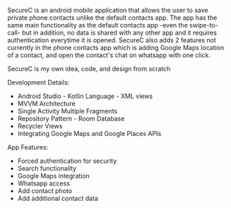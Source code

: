 SecureC is an android mobile application that allows the user to save private phone contacts unlike the default contacts app.
The app has the same main functionality as the default contacts app -even the swipe-to-call- but in addition, no data is shared with any other app and it requires authentication everytime it is opened.
SecureC also adds 2 features not currently in the phone contacts app which is adding Google Maps location of a contact, and open the contact's chat on whatsapp with one click.

SecureC is my own idea, code, and design from scratch

Development Details:
- Android Studio - Kotlin Language - XML views
- MVVM Architecture
- Single Activity Multiple Fragments
- Repository Pattern - Room Database
- Recycler Views
- Integrating Google Maps and Google Places APIs

App Features:
- Forced authentication for security
- Search functionality
- Google Maps integration
- Whatsapp access
- Add contact photo
- Add additional contact data
